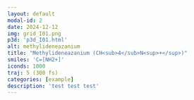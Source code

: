 ```yaml
---
layout: default
modal-id: 2
date: 2024-12-12
img: grid_I01.png
p3d: 'p3d_I01.html'
alt: methylideneazanium
title: "Methylideneazanium (CH<sub>4</sub>N<sup>+</sup>)"
smiles: 'C=[NH2+]'
iconds: 1000
traj: 5 (300 fs)
categories: [example]
description: 'test test test'
---
```

